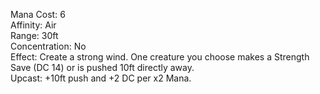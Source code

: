 Mana Cost: 6  
Affinity: Air  
Range: 30ft  
Concentration: No  
Effect: Create a strong wind. One creature you choose makes a Strength Save (DC 14) or is pushed 10ft directly away.  
Upcast: +10ft push and +2 DC per x2 Mana.